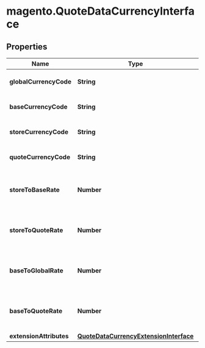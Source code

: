 # magento.QuoteDataCurrencyInterface

## Properties
Name | Type | Description | Notes
------------ | ------------- | ------------- | -------------
**globalCurrencyCode** | **String** | Global currency code | [optional] 
**baseCurrencyCode** | **String** | Base currency code | [optional] 
**storeCurrencyCode** | **String** | Store currency code | [optional] 
**quoteCurrencyCode** | **String** | Quote currency code | [optional] 
**storeToBaseRate** | **Number** | Store currency to base currency rate | [optional] 
**storeToQuoteRate** | **Number** | Store currency to quote currency rate | [optional] 
**baseToGlobalRate** | **Number** | Base currency to global currency rate | [optional] 
**baseToQuoteRate** | **Number** | Base currency to quote currency rate | [optional] 
**extensionAttributes** | [**QuoteDataCurrencyExtensionInterface**](QuoteDataCurrencyExtensionInterface.md) |  | [optional] 


